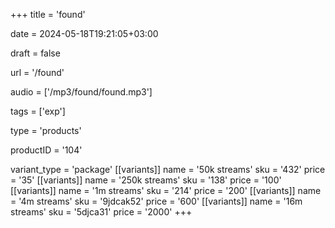+++
title = 'found'

date = 2024-05-18T19:21:05+03:00

draft = false

url = '/found'

audio = ['/mp3/found/found.mp3']

tags = ['exp']

type = 'products'

productID = '104'

variant_type = 'package'
[[variants]]
name = '50k streams'
sku = '432'
price = '35'
[[variants]]
name = '250k streams'
sku = '138'
price = '100'
[[variants]]
name = '1m streams'
sku = '214'
price = '200'
[[variants]]
name = '4m streams'
sku = '9jdcak52'
price = '600'
[[variants]]
name = '16m streams'
sku = '5djca31'
price = '2000'
+++
